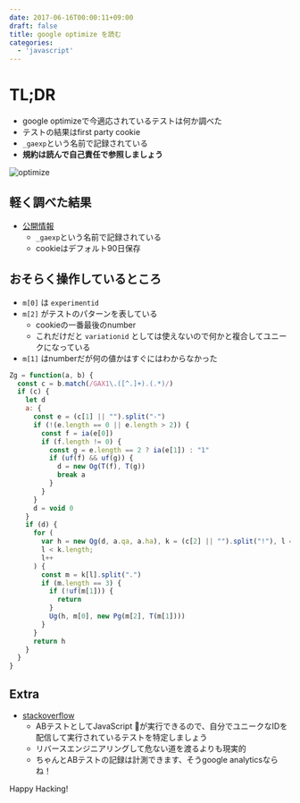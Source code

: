 ```yaml
---
date: 2017-06-16T00:00:11+09:00
draft: false
title: google optimize を読む
categories:
  - 'javascript'
---
```

# TL;DR

- google optimizeで今適応されているテストは何か調べた
- テストの結果はfirst party cookie
- `_gaexp`という名前で記録されている
- **規約は読んで自己責任で参照しましょう**

![optimize](/images/google-optimize-logo.jpg)

## 軽く調べた結果

- [公開情報](https://developers.google.com/analytics/devguides/collection/analyticsjs/cookie-usage?hl=en#optimize)
  - `_gaexp`という名前で記録されている
  - cookieはデフォルト90日保存

## おそらく操作しているところ

- `m[0]` は `experimentid`
- `m[2]` がテストのパターンを表している
  - cookieの一番最後のnumber
  - これだけだと `variationid` としては使えないので何かと複合してユニークになっている
- `m[1]` はnumberだが何の値かはすぐにはわからなかった

```js
Zg = function(a, b) {
  const c = b.match(/GAX1\.([^.]+).(.*)/)
  if (c) {
    let d
    a: {
      const e = (c[1] || "").split("-")
      if (!(e.length == 0 || e.length > 2)) {
        const f = ia(e[0])
        if (f.length != 0) {
          const g = e.length == 2 ? ia(e[1]) : "1"
          if (uf(f) && uf(g)) {
            d = new Og(T(f), T(g))
            break a
          }
        }
      }
      d = void 0
    }
    if (d) {
      for (
        var h = new Qg(d, a.qa, a.ha), k = (c[2] || "").split("!"), l = 0;
        l < k.length;
        l++
      ) {
        const m = k[l].split(".")
        if (m.length == 3) {
          if (!uf(m[1])) {
            return
          }
          Ug(h, m[0], new Pg(m[2], T(m[1])))
        }
      }
      return h
    }
  }
}
```

## Extra

- [stackoverflow](https://stackoverflow.com/questions/44412241/is-it-possible-to-read-experimentid-and-variationid-in-javascript-with-google-op)
  - ABテストとしてJavaScript が実行できるので、自分でユニークなIDを配信して実行されているテストを特定しましょう
  - リバースエンジニアリングして危ない道を渡るよりも現実的
  - ちゃんとABテストの記録は計測できます、そうgoogle analyticsならね！

Happy Hacking!

